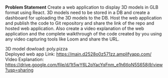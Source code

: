 **Problem Statement**
Create a web application to display 3D models in GLB format using React. 3D models need to be stored in a DB and create a dashboard for uploading the 3D models to the DB. Host the web application and publish the code to Git repository and share the link of the repo and hosted web application. Also create a video explanation of the web application and the complete walkthrough of the code created by you using any video capturing tools like Loom and share the URL.

3D model dowload: poly.pizza <br/>
Deployed web app Link: https://main.d2528o0z571zz.amplifyapp.com/ <br/>
Video Explanation: https://drive.google.com/file/d/1t5wY6L2pYacYqFnm_e1h6tIoN5S658j9/view?usp=sharing
